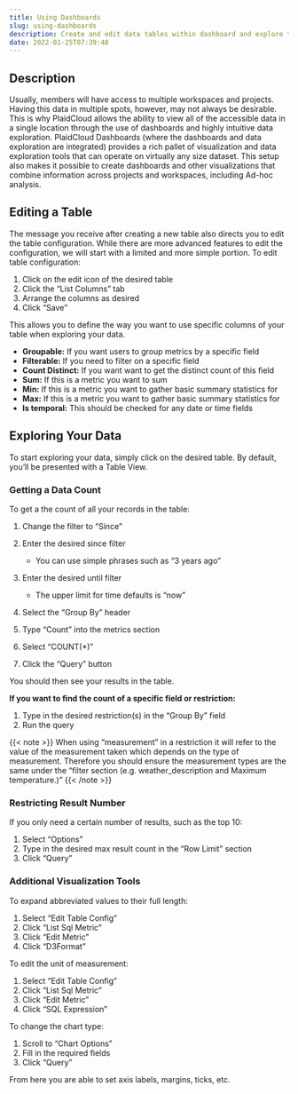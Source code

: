 ```yaml
---
title: Using Dashboards
slug: using-dashboards
description: Create and edit data tables within dashboard and explore the data
date: 2022-01-25T07:39:48
---
```



## Description


Usually, members will have access to multiple workspaces and projects. Having this data in multiple spots, however, may not always be desirable. This is why PlaidCloud allows the ability to view all of the accessible data in a single location through the use of dashboards and highly intuitive data exploration. PlaidCloud Dashboards (where the dashboards and data exploration are integrated) provides a rich pallet of visualization and data exploration tools that can operate on virtually any size dataset. This setup also makes it possible to create dashboards and other visualizations that combine information across projects and workspaces, including Ad-hoc analysis.



## Editing a Table


The message you receive after creating a new table also directs you to edit the table configuration. While there are more advanced features to edit the configuration, we will start with a limited and more simple portion. To edit table configuration:


1. Click on the edit icon of the desired table
2. Click the “List Columns” tab
3. Arrange the columns as desired
4. Click “Save”

This allows you to define the way you want to use specific columns of your table when exploring your data.


* **Groupable:** If you want users to group metrics by a specific field
* **Filterable:** If you need to filter on a specific field
* **Count Distinct:** If you want want to get the distinct count of this field
* **Sum:** If this is a metric you want to sum
* **Min:** If this is a metric you want to gather basic summary statistics for
* **Max:** If this is a metric you want to gather basic summary statistics for
* **Is temporal:** This should be checked for any date or time fields

## Exploring Your Data


To start exploring your data, simply click on the desired table. By default, you’ll be presented with a Table View.



### Getting a Data Count


To get a the count of all your records in the table:


1. Change the filter to “Since”
2. Enter the desired since filter


	* You can use simple phrases such as “3 years ago”
3. Enter the desired until filter


	* The upper limit for time defaults is “now”
4. Select the “Group By” header
5. Type “Count” into the metrics section
6. Select “COUNT(*)”
7. Click the “Query” button

You should then see your results in the table.

**If you want to find the count of a specific field or restriction:**

1. Type in the desired restriction(s) in the “Group By” field
2. Run the query

{{< note >}}
When using “measurement” in a restriction it will refer to the value of the measurement taken which depends on the type of measurement. Therefore you should ensure the measurement types are the same under the “filter section (e.g. weather_description and Maximum temperature.)”
{{< /note >}}

### Restricting Result Number

If you only need a certain number of results, such as the top 10:

1. Select “Options”
2. Type in the desired max result count in the “Row Limit” section
3. Click “Query”

### Additional Visualization Tools

To expand abbreviated values to their full length:

1. Select “Edit Table Config”
2. Click “List Sql Metric”
3. Click “Edit Metric”
4. Click “D3Format”

To edit the unit of measurement:


1. Select “Edit Table Config”
2. Click “List Sql Metric”
3. Click “Edit Metric”
4. Click “SQL Expression”

To change the chart type:


1. Scroll to “Chart Options”
2. Fill in the required fields
3. Click “Query”

From here you are able to set axis labels, margins, ticks, etc.
